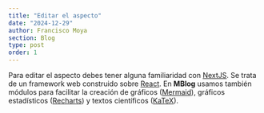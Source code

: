 ```yaml
---
title: "Editar el aspecto"
date: "2024-12-29"
author: Francisco Moya
section: Blog
type: post
order: 1
---
```


Para editar el aspecto debes tener alguna familiaridad con [NextJS](https://nextjs.org/). Se trata de un framework web construido sobre [React](https://es.react.dev/). En **MBlog** usamos también módulos para facilitar la creación de gráficos ([Mermaid](https://mermaid.js.org/)), gráficos estadísticos ([Recharts](https://recharts.org/)) y textos científicos ([KaTeX](https://katex.org/)).

## 